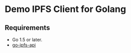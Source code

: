 Demo IPFS Client for Golang
==================================

## Requirements
- Go 1.5 or later.
- [go-ipfs-api]


[go-ipfs-api]: https://github.com/ipfs/go-ipfs-api